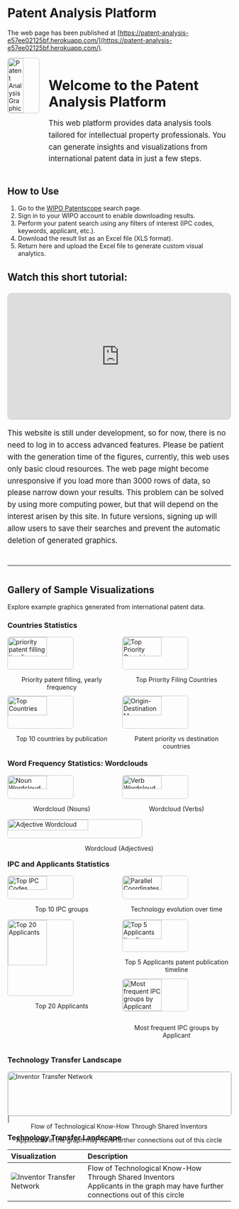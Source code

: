 # Patent Analysis Platform

The web page has been published at [https://patent-analysis-e57ee02125bf.herokuapp.com/](https://patent-analysis-e57ee02125bf.herokuapp.com/).

<div style="display: flex; align-items: flex-start; margin-bottom: 1.5em;">
  <img src="static/images/dfp.jpg" alt="Patent Analysis Graphic" style="width: 50%; height: auto; margin-right: 1.5em; border: 1px solid #ccc; border-radius: 6px;">
  <div>
    <h1 style="font-size: 2.2em; margin-bottom: 0.5em;">Welcome to the Patent Analysis Platform</h1>
    <p style="font-size: 1.2em; line-height: 1.6;">
      This web platform provides data analysis tools tailored for intellectual property professionals.
      You can generate insights and visualizations from international patent data in just a few steps.
    </p>
  </div>
</div>

## How to Use

1. Go to the [WIPO Patentscope](https://patentscope.wipo.int/search/en/search.jsf) search page.
2. Sign in to your WIPO account to enable downloading results.
3. Perform your patent search using any filters of interest (IPC codes, keywords, applicant, etc.).
4. Download the result list as an Excel file (XLS format).
5. Return here and upload the Excel file to generate custom visual analytics.

<div style="margin-top: 2em;">
  <h3 style="font-size: 1.6em;">Watch this short tutorial:</h3>
  <div style="position: relative; padding-bottom: 56.25%; height: 0; overflow: hidden; max-width: 100%; margin-top: 1em; border: 1px solid #ccc; border-radius: 8px;">
    <iframe src="https://www.youtube.com/embed/eo31FWVMW_o?si=hmpVeIAeSrjxdBOC" frameborder="0" allow="accelerometer; autoplay; clipboard-write; encrypted-media; gyroscope; picture-in-picture" allowfullscreen style="position: absolute; top: 0; left: 0; width: 100%; height: 100%;"></iframe>
  </div>
</div>

<p style="font-size: 1.2em; line-height: 1.6;">
  This website is still under development, so for now, there is no need to log in to access advanced features.
  Please be patient with the generation time of the figures, currently, this web uses only basic cloud resources.
  The web page might become unresponsive if you load more than 3000 rows of data, so please narrow down your results.
  This problem can be solved by using more computing power, but that will depend on the interest arisen by this site.
  In future versions, signing up will allow users to save their searches and prevent the automatic deletion of generated graphics.
</p>

<hr style="margin: 3em 0;">

## Gallery of Sample Visualizations

Explore example graphics generated from international patent data.

### Countries Statistics

<div style="display: flex; flex-wrap: wrap; gap: 1em;">
  <div style="flex: 1 1 48%;">
    <img src="static/images/frequency_priority_years_r.png" alt="priority patent filling timeline" style="width: 60%; height: auto; border: 1px solid #ccc; border-radius: 6px;">
    <p style="text-align: center;">Priority patent filling, yearly frequency</p>
  </div>
  <div style="flex: 1 1 48%;">
    <img src="static/images/top_priority_countries_r.png" alt="Top Priority Countries" style="width: 60%; height: auto; border: 1px solid #ccc; border-radius: 6px;">
    <p style="text-align: center;">Top Priority Filing Countries</p>
  </div>
  <div style="flex: 1 1 48%;">
    <img src="static/images/top_countries_r.png" alt="Top Countries" style="width: 60%; height: auto; border: 1px solid #ccc; border-radius: 6px;">
    <p style="text-align: center;">Top 10 countries by publication</p>
  </div>
  <div style="flex: 1 1 48%;">
    <img src="static/images/origin_destcountr_r.png" alt="Origin-Destination Map" style="width: 60%; height: auto;  border: 1px solid #ccc; border-radius: 6px;">
    <p style="text-align: center;">Patent priority vs destination countries</p>
  </div>
</div>

### Word Frequency Statistics: Wordclouds

<div style="display: flex; flex-wrap: wrap; gap: 1em;">
  <div style="flex: 1 1 48%;">
    <img src="static/images/wcld_nouns_r.png" alt="Noun Wordcloud" style="width: 60%;  height: auto; border: 1px solid #ccc; border-radius: 6px;">
    <p style="text-align: center;">Wordcloud (Nouns)</p>
  </div>
  <div style="flex: 1 1 48%;">
    <img src="static/images/wcld_verbs_r.png" alt="Verb Wordcloud" style="width: 60%; height: auto;  border: 1px solid #ccc; border-radius: 6px;">
    <p style="text-align: center;">Wordcloud (Verbs)</p>
  </div>
  <div style="flex: 1 1 48%;">
    <img src="static/images/wcld_adjectives_r.png" alt="Adjective Wordcloud" style="width: 60%; height: auto;  border: 1px solid #ccc; border-radius: 6px;">
    <p style="text-align: center;">Wordcloud (Adjectives)</p>
  </div>
</div>

### IPC and Applicants Statistics

<div style="display: flex; flex-wrap: wrap; gap: 1em;">
  <div style="flex: 1 1 48%;">
    <img src="static/images/top_ipcs_r.png" alt="Top IPC Codes" style="width: 60%; height: auto;  border: 1px solid #ccc; border-radius: 6px;">
    <p style="text-align: center;">Top 10 IPC groups</p>
  </div>
  <div style="flex: 1 1 48%;">
    <img src="static/images/parallel_coordinates_r.png" alt="Parallel Coordinates" style="width: 60%; height: auto;  border: 1px solid #ccc; border-radius: 6px;">
    <p style="text-align: center;">Technology evolution over time</p>
  </div>
  <div style="display: flex; flex-wrap: wrap; gap: 1em;">
    <div style="flex: 1 1 48%;">
      <img src="static/images/Top20Appl_r.png" alt="Top 20 Applicants" style="width: 60%; height: auto;  border: 1px solid #ccc; border-radius: 6px;">
      <p style="text-align: center;">Top 20 Applicants</p>
    </div>
    <div style="flex: 1 1 48%;">
      <div style="display: flex; flex-wrap: wrap; gap: 1em;">
        <div style="flex: 1 1 48%;">
          <img src="static/images/Applicants_parallel_r.png" alt="Top 5 Applicants timeline" style="width: 60%; height: auto;  border: 1px solid #ccc; border-radius: 6px;">
          <p style="text-align: center;">Top 5 Applicants patent publication timeline</p>
        </div>
        <img src="static/images/TopAppl_IPC_r.png" alt="Most frequent IPC groups by Applicant" style="width: 60%; height: auto;  border: 1px solid #ccc; border-radius: 6px;">
        <p style="text-align: center;">Most frequent IPC groups by Applicant</p>
      </div>
    </div>
  </div>
</div>

### Technology Transfer Landscape

<div style="display: flex; flex-wrap: wrap; gap: 1em;">
  <div style="flex: 1 1 48%;">
    <img src="static/images/network_plot.png" alt="Inventor Transfer Network" style="width: 100%; border: 1px solid #ccc; border-radius: 6px;">
    <p style="text-align: center;">Flow of Technological Know-How Through Shared Inventors</p>
    <p style="text-align: center;">Applicants in the graph may have further connections out of this circle</p>
  </div>
</div>
 |

### Technology Transfer Landscape

| Visualization                       | Description                                                        |
| :---------------------------------- | :----------------------------------------------------------------- |
| ![Inventor Transfer Network](static/images/network_plot.png) | Flow of Technological Know-How Through Shared Inventors<br>Applicants in the graph may have further connections out of this circle |
